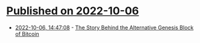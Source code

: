 # [Published on 2022-10-06](index.md)

* [2022-10-06, 14:47:08](https://lobste.rs/s/ry8yzh/story_behind_alternative_genesis_block) - [The Story Behind the Alternative Genesis Block of Bitcoin](https://serhack.me/articles/story-behind-alternative-genesis-block-bitcoin/)

